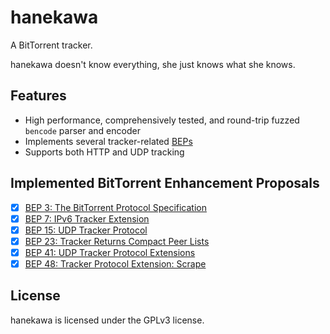 # hanekawa

A BitTorrent tracker.

hanekawa doesn't know everything, she just knows what she knows.

## Features

- High performance, comprehensively tested, and round-trip fuzzed `bencode` parser and encoder
- Implements several tracker-related [BEPs](https://www.bittorrent.org/beps/bep_0000.html)
- Supports both HTTP and UDP tracking

## Implemented BitTorrent Enhancement Proposals
- [x] [BEP 3: The BitTorrent Protocol Specification](https://www.bittorrent.org/beps/bep_0003.html)
- [x] [BEP 7: IPv6 Tracker Extension](https://www.bittorrent.org/beps/bep_0007.html)
- [x] [BEP 15: UDP Tracker Protocol](https://www.bittorrent.org/beps/bep_0015.html)
- [x] [BEP 23: Tracker Returns Compact Peer Lists](https://www.bittorrent.org/beps/bep_0023.html)
- [x] [BEP 41: UDP Tracker Protocol Extensions](https://www.bittorrent.org/beps/bep_0041.html)
- [x] [BEP 48: Tracker Protocol Extension: Scrape](https://www.bittorrent.org/beps/bep_0048.html)

## License

hanekawa is licensed under the GPLv3 license. 
